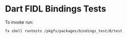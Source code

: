 # Dart FIDL Bindings Tests

To invoke run:
```
fx shell runtests /pkgfs/packages/bindings_test/0/test
```

